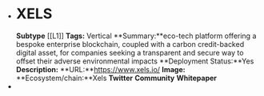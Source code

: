 - # XELS
  **Subtype** [[L1]] 
  **Tags:** Vertical 
  **Summary:**eco-tech platform offering a bespoke enterprise blockchain, coupled with a carbon credit-backed digital asset, for companies seeking a transparent and secure way to offset their adverse environmental impacts
  **Deployment Status:**Yes
  **Description:**
  **URL:**https://www.xels.io/
  **Image:**
  **Ecosystem/chain:**Xels
  **Twitter**
  **Community**
  **Whitepaper**
-